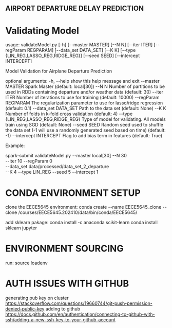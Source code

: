 ## AIRPORT DEPARTURE DELAY PREDICTION

# Validating Model
usage: validateModel.py [-h] [--master MASTER] [--N N] [--iter ITER]
                        [--regParam REGPARAM] [--data_set DATA_SET] [--K K]
                        [--type {LIN_REG,LASSO_REG,RIDGE_REG}] [--seed SEED]
                        [--intercept INTERCEPT]

Model Validation for Airplane Departure Prediction

optional arguments:
  -h, --help            show this help message and exit
  --master MASTER       Spark Master (default: local[30])
  --N N                 Number of partitions to be used in RDDs containing
                        departure and/or weather data (default: 30)
  --iter ITER           Number of iterations to use for training (default:
                        10000)
  --regParam REGPARAM   The regularization parameter to use for lasso/ridge
                        regression (default: 0.1)
  --data_set DATA_SET   Path to the data set (default: None)
  --K K                 Number of folds in k-fold cross validation (default:
                        4)
  --type {LIN_REG,LASSO_REG,RIDGE_REG}
                        Type of model for validating. All models train using
                        SGD (default: None)
  --seed SEED           Random seed used to shuffle the data set (-1 will use
                        a randomly generated seed based on time) (default: -1)
  --intercept INTERCEPT
                        Flag to add bias term in features (default: True)

Example:

spark-submit validateModel.py --master local[30] --N 30\
                              --iter 10 --regParam 0\
                              --data_set data/processed/data_set_2_departure\
                              --K 4 --type LIN_REG --seed 5 --intercept 1

# CONDA ENVIRONMENT SETUP 
clone the EECE5645 environment:
conda create --name EECE5645_clone --clone /courses/EECE5645.202410/data/bin/conda/EECE5645/ 

add sklearn pakage: 
conda install -c anaconda scikit-learn
conda install sklearn jupyter

# ENVIRONMENT SOURCING 
run:
source loadenv

# AUTH ISSUES WITH GITHUB
generating pub key on cluster
https://stackoverflow.com/questions/19660744/git-push-permission-denied-public-key
adding to github 
https://docs.github.com/en/authentication/connecting-to-github-with-ssh/adding-a-new-ssh-key-to-your-github-account